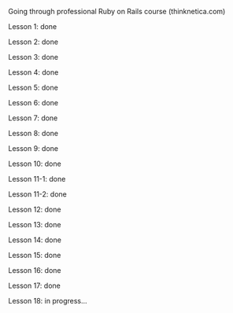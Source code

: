 Going through professional Ruby on Rails course (thinknetica.com)

Lesson 1: done

Lesson 2: done

Lesson 3: done

Lesson 4: done

Lesson 5: done

Lesson 6: done

Lesson 7: done

Lesson 8: done

Lesson 9: done

Lesson 10: done

Lesson 11-1: done

Lesson 11-2: done

Lesson 12: done

Lesson 13: done

Lesson 14: done

Lesson 15: done

Lesson 16: done

Lesson 17: done

Lesson 18: in progress...